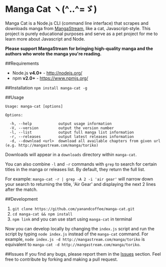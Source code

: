 # Manga Cat ヽ(^‥^=ゞ)
Manga Cat is a Node.js CLI (command line interface) that scrapes and downloads manga from [MangaStream](http://mangastream.com/), like a cat, Javascript-style. This project is purely educational purposes and serve as a pet project for me to learn more about Javascript and Node.

**Please support MangaStream for bringing high-quality manga and the authors who wrote the manga you're reading.**

##Requirements
- Node.js **v4.0+** - http://nodejs.org/
- npm **v2.0+** - https://www.npmjs.org/

##Installation
`npm install manga-cat -g`

##Usage
```
Usage: manga-cat [options]

Options:

  -h, --help            output usage information
  -V, --version         output the version number
  -l, --list            output full manga list information
  -r, --releases        output latest releases information
  -d, --download <url>  download all available chapters from given url (e.g. http://mangastream.com/manga/toriko)
```

Downloads will appear in a `downloads` directory within `manga-cat`.

You can also combine `-l` and `-r` commands with `grep` to search for certain titles in the manga or releases list. By default, they return the full list.

For example: `manga-cat -r | grep -A 2 -i 'air gear'` will narrow down your search to returning the title, 'Air Gear' and displaying the next 2 lines after the match.

##Development
1. `git clone https://github.com/yanandcoffee/manga-cat.git`
2. `cd manga-cat && npm install`
3. `npm link` and you can use start using `manga-cat` in terminal

Now you can develop locally by changing the `index.js` script and run the script by typing `node index.js` instead of the `manga-cat` command.
For example, `node index.js -d http://mangastream.com/manga/toriko` is equivalent to `manga-cat -d http://mangastream.com/manga/toriko`.

##Issues
If you find any bugs, please report them in the [Issues](https://github.com/yanandcoffee/manga-cat/issues) section. Feel free to contribute by forking and making a pull request.
